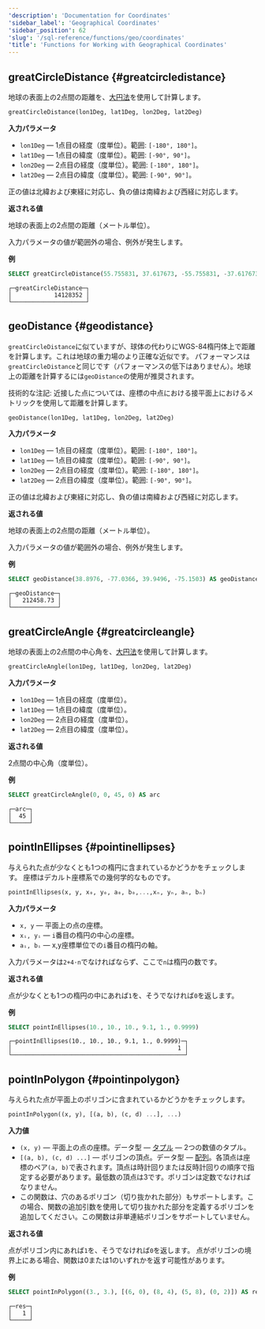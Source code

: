```yaml
---
'description': 'Documentation for Coordinates'
'sidebar_label': 'Geographical Coordinates'
'sidebar_position': 62
'slug': '/sql-reference/functions/geo/coordinates'
'title': 'Functions for Working with Geographical Coordinates'
---
```




## greatCircleDistance {#greatcircledistance}

地球の表面上の2点間の距離を、[大円法](https://en.wikipedia.org/wiki/Great-circle_distance)を使用して計算します。

```sql
greatCircleDistance(lon1Deg, lat1Deg, lon2Deg, lat2Deg)
```

**入力パラメータ**

- `lon1Deg` — 1点目の経度（度単位）。範囲: `[-180°, 180°]`。
- `lat1Deg` — 1点目の緯度（度単位）。範囲: `[-90°, 90°]`。
- `lon2Deg` — 2点目の経度（度単位）。範囲: `[-180°, 180°]`。
- `lat2Deg` — 2点目の緯度（度単位）。範囲: `[-90°, 90°]`。

正の値は北緯および東経に対応し、負の値は南緯および西経に対応します。

**返される値**

地球の表面上の2点間の距離（メートル単位）。

入力パラメータの値が範囲外の場合、例外が発生します。

**例**

```sql
SELECT greatCircleDistance(55.755831, 37.617673, -55.755831, -37.617673) AS greatCircleDistance
```

```text
┌─greatCircleDistance─┐
│            14128352 │
└─────────────────────┘
```

## geoDistance {#geodistance}

`greatCircleDistance`に似ていますが、球体の代わりにWGS-84楕円体上で距離を計算します。これは地球の重力場のより正確な近似です。
パフォーマンスは`greatCircleDistance`と同じです（パフォーマンスの低下はありません）。地球上の距離を計算するには`geoDistance`の使用が推奨されます。

技術的な注記: 近接した点については、座標の中点における接平面上におけるメトリックを使用して距離を計算します。

```sql
geoDistance(lon1Deg, lat1Deg, lon2Deg, lat2Deg)
```

**入力パラメータ**

- `lon1Deg` — 1点目の経度（度単位）。範囲: `[-180°, 180°]`。
- `lat1Deg` — 1点目の緯度（度単位）。範囲: `[-90°, 90°]`。
- `lon2Deg` — 2点目の経度（度単位）。範囲: `[-180°, 180°]`。
- `lat2Deg` — 2点目の緯度（度単位）。範囲: `[-90°, 90°]`。

正の値は北緯および東経に対応し、負の値は南緯および西経に対応します。

**返される値**

地球の表面上の2点間の距離（メートル単位）。

入力パラメータの値が範囲外の場合、例外が発生します。

**例**

```sql
SELECT geoDistance(38.8976, -77.0366, 39.9496, -75.1503) AS geoDistance
```

```text
┌─geoDistance─┐
│   212458.73 │
└─────────────┘
```

## greatCircleAngle {#greatcircleangle}

地球の表面上の2点間の中心角を、[大円法](https://en.wikipedia.org/wiki/Great-circle_distance)を使用して計算します。

```sql
greatCircleAngle(lon1Deg, lat1Deg, lon2Deg, lat2Deg)
```

**入力パラメータ**

- `lon1Deg` — 1点目の経度（度単位）。
- `lat1Deg` — 1点目の緯度（度単位）。
- `lon2Deg` — 2点目の経度（度単位）。
- `lat2Deg` — 2点目の緯度（度単位）。

**返される値**

2点間の中心角（度単位）。

**例**

```sql
SELECT greatCircleAngle(0, 0, 45, 0) AS arc
```

```text
┌─arc─┐
│  45 │
└─────┘
```

## pointInEllipses {#pointinellipses}

与えられた点が少なくとも1つの楕円に含まれているかどうかをチェックします。
座標はデカルト座標系での幾何学的なものです。

```sql
pointInEllipses(x, y, x₀, y₀, a₀, b₀,...,xₙ, yₙ, aₙ, bₙ)
```

**入力パラメータ**

- `x, y` — 平面上の点の座標。
- `xᵢ, yᵢ` — `i`番目の楕円の中心の座標。
- `aᵢ, bᵢ` — x,y座標単位での`i`番目の楕円の軸。

入力パラメータは`2+4⋅n`でなければならず、ここで`n`は楕円の数です。

**返される値**

点が少なくとも1つの楕円の中にあれば`1`を、そうでなければ`0`を返します。

**例**

```sql
SELECT pointInEllipses(10., 10., 10., 9.1, 1., 0.9999)
```

```text
┌─pointInEllipses(10., 10., 10., 9.1, 1., 0.9999)─┐
│                                               1 │
└─────────────────────────────────────────────────┘
```

## pointInPolygon {#pointinpolygon}

与えられた点が平面上のポリゴンに含まれているかどうかをチェックします。

```sql
pointInPolygon((x, y), [(a, b), (c, d) ...], ...)
```

**入力値**

- `(x, y)` — 平面上の点の座標。データ型 — [タプル](../../data-types/tuple.md) — 2つの数値のタプル。
- `[(a, b), (c, d) ...]` — ポリゴンの頂点。データ型 — [配列](../../data-types/array.md)。各頂点は座標のペア`(a, b)`で表されます。頂点は時計回りまたは反時計回りの順序で指定する必要があります。最低数の頂点は3です。ポリゴンは定数でなければなりません。
- この関数は、穴のあるポリゴン（切り抜かれた部分）もサポートします。この場合、関数の追加引数を使用して切り抜かれた部分を定義するポリゴンを追加してください。この関数は非単連結ポリゴンをサポートしていません。

**返される値**

点がポリゴン内にあれば`1`を、そうでなければ`0`を返します。
点がポリゴンの境界上にある場合、関数は0または1のいずれかを返す可能性があります。

**例**

```sql
SELECT pointInPolygon((3., 3.), [(6, 0), (8, 4), (5, 8), (0, 2)]) AS res
```

```text
┌─res─┐
│   1 │
└─────┘
```
